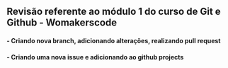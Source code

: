## Revisão referente ao módulo 1 do curso de Git e Github - Womakerscode

#### - Criando nova branch, adicionando alterações, realizando pull request
#### - Criando uma nova issue e adicionando ao github projects